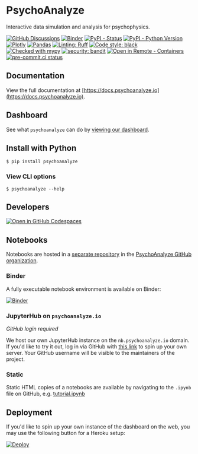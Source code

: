 # PsychoAnalyze

Interactive data simulation and analysis for psychophysics.

[![GitHub Discussions](https://img.shields.io/github/discussions/psychoanalyze/psychoanalyze)](https://github.com/orgs/psychoanalyze/discussions)
[![Binder](https://mybinder.org/badge_logo.svg)](https://mybinder.org/v2/gh/psychoanalyze/notebooks/main?urlpath=git-pull%3Frepo%3Dhttps%253A%252F%252Fgithub.com%252Fpsychoanalyze%252Fnotebooks%26urlpath%3Dlab%252Ftree%252Fnotebooks%252Ftutorial.ipynb%26branch%3Dmain)
[![PyPI - Status](https://img.shields.io/pypi/status/psychoanalyze)](https://pypi.org/project/psychoanalyze/)
[![PyPI - Python Version](https://img.shields.io/pypi/pyversions/psychoanalyze)](https://pypi.org/project/psychoanalyze/)
[![Plotly](https://img.shields.io/badge/Plotly-%233F4F75.svg?logo=plotly&logoColor=white)](https://psychoanalyze.io)
[![Pandas](https://img.shields.io/badge/pandas-%23150458.svg?logo=pandas&logoColor=white)](https://pandas.pydata.org/docs/user_guide/index.html#user-guide)
[![Linting: Ruff](https://img.shields.io/endpoint?url=https://raw.githubusercontent.com/charliermarsh/ruff/main/assets/badge/v2.json)](https://github.com/astral-sh/ruff)
[![Code style: black](https://img.shields.io/badge/code%20style-black-000000.svg)](https://github.com/psf/black)
[![Checked with mypy](https://www.mypy-lang.org/static/mypy_badge.svg)](https://mypy-lang.org/)
[![security: bandit](https://img.shields.io/badge/security-bandit-yellow.svg)](https://github.com/PyCQA/bandit)
[![Open in Remote - Containers](https://img.shields.io/static/v1?label=Remote%20-%20Containers&message=Open&color=blue&logo=visualstudiocode)](https://vscode.dev/redirect?url=vscode://ms-vscode-remote.remote-containers/cloneInVolume?url=https://github.com/psychoanalyze/psychoanalyze)
[![pre-commit.ci status](https://results.pre-commit.ci/badge/github/psychoanalyze/psychoanalyze/main.svg)](https://results.pre-commit.ci/latest/github/psychoanalyze/psychoanalyze/main)


## Documentation
View the full documentation at [https://docs.psychoanalyze.io](https://docs.psychoanalyze.io).

## Dashboard
See what `psychoanalyze` can do by [viewing our dashboard](https://psychoanalyze.io/).

## Install with Python
```console
$ pip install psychoanalyze
```

### View CLI options
```console
$ psychoanalyze --help
```

## Developers
[![Open in GitHub Codespaces](https://github.com/codespaces/badge.svg)](https://codespaces.new/psychoanalyze/psychoanalyze?quickstart=1)

## Notebooks

Notebooks are hosted in a [separate repository](https://github.com/psychoanalyze/notebooks) in the [PsychoAnalyze GitHub organization](https://github.com/psychoanalyze).

### Binder

A fully executable notebook environment is available on Binder:

[![Binder](https://mybinder.org/badge_logo.svg)](https://mybinder.org/v2/gh/psychoanalyze/notebooks/main?urlpath=git-pull%3Frepo%3Dhttps%253A%252F%252Fgithub.com%252Fpsychoanalyze%252Fnotebooks%26urlpath%3Dlab%252Ftree%252Fnotebooks%252Ftutorial.ipynb%26branch%3Dmain)

### JupyterHub on `psychoanalyze.io`

*GitHub login required*

We host our own JupyterHub instance on the `nb.psychoanalyze.io` domain. If you'd like to try it out, log in via GitHub with [this link](https://nb.psychoanalyze.io/hub/user-redirect/git-pull?repo=https%3A%2F%2Fgithub.com%2Fpsychoanalyze%2Fnotebooks&urlpath=lab%2Ftree%2Fnotebooks%2Ftutorial.ipynb&branch=main) to spin up your own server.  Your GitHub username will be visible to the maintainers of the project.

### Static

Static HTML copies of a notebooks are available by navigating to the `.ipynb` file on GitHub, e.g. [tutorial.ipynb](https://github.com/psychoanalyze/notebooks/blob/main/tutorial.ipynb)

## Deployment

If you'd like to spin up your own instance of the dashboard on the web, you may  use the following button for a Heroku setup:

[![Deploy](https://www.herokucdn.com/deploy/button.svg)](https://heroku.com/deploy?template=https://github.com/heroku/node-js-getting-started)
